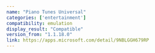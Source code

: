 ```yaml
---
name: "Piano Tunes Universal"
categories: ['entertainment']
compatibility: emulation
display_result: "Compatible"
version_from: "1.1.18.0"
link: https://apps.microsoft.com/detail/9NBLGGH679RP
---
```

